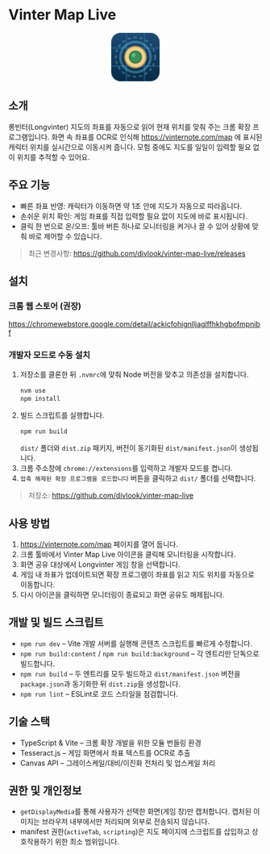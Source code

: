 # Vinter Map Live

<p align="center">
  <img src="./public/icons/icon.svg" alt="Vinter Map Live 아이콘" width="96" height="96" />
</p>

## 소개

롱빈터(Longvinter) 지도의 좌표를 자동으로 읽어 현재 위치를 맞춰 주는 크롬 확장 프로그램입니다.
화면 속 좌표를 OCR로 인식해 https://vinternote.com/map 에 표시된 캐릭터 위치를 실시간으로 이동시켜 줍니다.
모험 중에도 지도를 일일이 입력할 필요 없이 위치를 추적할 수 있어요.

## 주요 기능

- 빠른 좌표 반영: 캐릭터가 이동하면 약 1초 안에 지도가 자동으로 따라옵니다.
- 손쉬운 위치 확인: 게임 좌표를 직접 입력할 필요 없이 지도에 바로 표시됩니다.
- 클릭 한 번으로 온/오프: 툴바 버튼 하나로 모니터링을 켜거나 끌 수 있어 상황에 맞춰 바로 제어할 수 있습니다.

> 최근 변경사항: https://github.com/divlook/vinter-map-live/releases

## 설치

### 크롬 웹 스토어 (권장)

https://chromewebstore.google.com/detail/ackicfohignlljaglffhkhgbofmpnibf

### 개발자 모드로 수동 설치

1. 저장소를 클론한 뒤 `.nvmrc`에 맞춰 Node 버전을 맞추고 의존성을 설치합니다.
   ```bash
   nvm use
   npm install
   ```
2. 빌드 스크립트를 실행합니다.
   ```bash
   npm run build
   ```
   `dist/` 폴더와 `dist.zip` 패키지, 버전이 동기화된 `dist/manifest.json`이 생성됩니다.
3. 크롬 주소창에 `chrome://extensions`를 입력하고 개발자 모드를 켭니다.
4. `압축 해제된 확장 프로그램을 로드합니다` 버튼을 클릭하고 `dist/` 폴더를 선택합니다.

> 저장소: https://github.com/divlook/vinter-map-live

## 사용 방법

1. https://vinternote.com/map 페이지를 열어 둡니다.
2. 크롬 툴바에서 Vinter Map Live 아이콘을 클릭해 모니터링을 시작합니다.
3. 화면 공유 대상에서 Longvinter 게임 창을 선택합니다.
4. 게임 내 좌표가 업데이트되면 확장 프로그램이 좌표를 읽고 지도 위치를 자동으로 이동합니다.
5. 다시 아이콘을 클릭하면 모니터링이 종료되고 화면 공유도 해제됩니다.

## 개발 및 빌드 스크립트

- `npm run dev` – Vite 개발 서버를 실행해 콘텐츠 스크립트를 빠르게 수정합니다.
- `npm run build:content` / `npm run build:background` – 각 엔트리만 단독으로 빌드합니다.
- `npm run build` – 두 엔트리를 모두 빌드하고 `dist/manifest.json` 버전을 `package.json`과 동기화한 뒤 `dist.zip`을 생성합니다.
- `npm run lint` – ESLint로 코드 스타일을 점검합니다.

## 기술 스택

- TypeScript & Vite – 크롬 확장 개발을 위한 모듈 번들링 환경
- Tesseract.js – 게임 화면에서 좌표 텍스트를 OCR로 추출
- Canvas API – 그레이스케일/대비/이진화 전처리 및 업스케일 처리

## 권한 및 개인정보

- `getDisplayMedia`를 통해 사용자가 선택한 화면(게임 창)만 캡처합니다. 캡처된 이미지는 브라우저 내부에서만 처리되며 외부로 전송되지 않습니다.
- manifest 권한(`activeTab`, `scripting`)은 지도 페이지에 스크립트를 삽입하고 상호작용하기 위한 최소 범위입니다.
